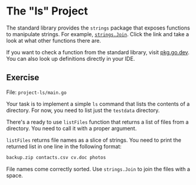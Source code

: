 # The "ls" Project

The standard library provides the `strings` package that exposes functions to manipulate strings.
For example, [`strings.Join`](https://pkg.go.dev/strings#Join).
Click the link and take a look at what other functions there are.

If you want to check a function from the standard library, visit [pkg.go.dev](https://pkg.go.dev/).
You can also look up definitions directly in your IDE.

## Exercise

File: `project-ls/main.go`

Your task is to implement a simple `ls` command that lists the contents of a directory.
For now, you need to list just the `testdata` directory.

There's a ready to use `listFiles` function that returns a list of files from a directory.
You need to call it with a proper argument.

`listFiles` returns file names as a slice of strings.
You need to print the returned list in one line in the following format:

```bash
backup.zip contacts.csv cv.doc photos
```

File names come correctly sorted. Use `strings.Join` to join the files with a space.